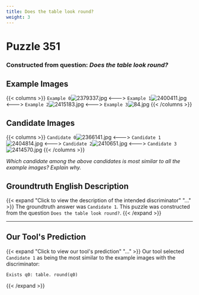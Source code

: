 ```yaml
---
title: Does the table look round?
weight: 3
---
```


# Puzzle 351
### Constructed from question: _Does the table look round?_


## Example Images
{{< columns >}}
`Example 0`![2379337.jpg](/gqa_images/2379337.jpg)
<--->
`Example 1`![2400411.jpg](/gqa_images/2400411.jpg)
<--->
`Example 2`![2415183.jpg](/gqa_images/2415183.jpg)
<--->
`Example 3`![84.jpg](/gqa_images/84.jpg)
{{< /columns >}}

## Candidate Images
{{< columns >}}
`Candidate 0`![2366141.jpg](/gqa_images/2366141.jpg)
<--->
`Candidate 1`![2404814.jpg](/gqa_images/2404814.jpg)
<--->
`Candidate 2`![2410651.jpg](/gqa_images/2410651.jpg)
<--->
`Candidate 3`![2414570.jpg](/gqa_images/2414570.jpg)
{{< /columns >}}

*Which candidate among the above candidates is most similar to all the example images? Explain why.*

## Groundtruth English Description

{{< expand "Click to view the description of the intended discriminator" "..." >}}
The groundtruth answer was `Candidate 1`. This puzzle was constructed from the question `Does the table look round?`.
{{< /expand >}}

---

## Our Tool's Prediction

{{< expand "Click to view our tool's prediction" "..." >}}
Our tool selected `Candidate 1` as being the most similar to the example images with the discriminator:
```plaintext
Exists q0: table. round(q0)
```
{{< /expand >}}
